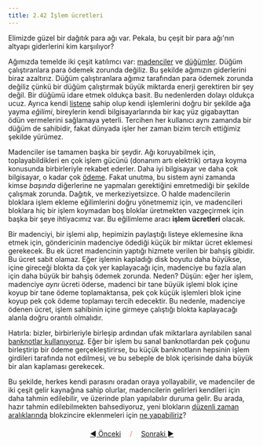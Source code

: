 ```yaml
---
title: 2.42 İşlem ücretleri
---
```



Elimizde güzel bir dağıtık para ağı var.  Pekala, bu çeşit bir para
ağı'nın altyapı giderlerini kim karşıılıyor?

Ağımızda temelde iki çeşit katılımcı var: [madenciler](2.09_miners.md)
ve [düğümler](2.25_nodes.md).  Düğüm çalıştıranlara para ödemek
zorunda değiliz.  Bu şekilde ağımızın giderlerini biraz azaltırız.
Düğüm çalıştıranlara ağımız tarafından para ödemek zorunda değiliz
çünkü bir düğüm çalıştırmak büyük miktarda enerji gerektiren bir şey
değil.  Bir düğümü idare etmek oldukça basit.  Bu nedenlerden dolayı
oldukça ucuz.  Ayrıca kendi [listene](2.10_money_ledger.md) sahip olup
kendi işlemlerini doğru bir şekilde ağa yayma *eğilimi*, bireylerin
kendi bilgisayarlarında bir kaç yüz gigabayttan ödün vermelerini
sağlamaya yeterli.  Tercihen her kullanıcı aynı zamanda bir düğüm de
sahibidir, fakat dünyada işler her zaman bizim tercih ettiğimiz
şekilde yürümez.

Madenciler ise tamamen başka bir şeydir.  Ağı koruyabilmek için,
toplayabildikleri en çok işlem gücünü (donanım artı elektrik) ortaya
koyma konusunda birbirleriyle rekabet ederler.  Daha iyi bilgisayar ve
daha çok bilgisayar, o kadar çok [ödeme](2.39_emission_curve.md).
Fakat unutma, bu sistem ayni zamanda kimse *başında* diğerlerine ne
yapmaları gerektiğini emretmediği bir şekilde çalışmak zorunda.
Dağıtık, ve merkeziyetsizce.  O halde madencilerin bloklara işlem
ekleme eğilimlerini doğru yönetmemiz için, ve madencileri bloklara hiç
bir işlem koymadan boş bloklar üretmekten vazgeçirmek için başka bir
şeye ihtiyacımız var.  Bu eğilimleme aracı **işlem ücretleri** olacak.

Bir madenciyi, bir işlemi alıp, hepimizin paylaştığı listeye
eklemesine ikna etmek için, göndericinin madenciye ödediği küçük bir
miktar ücret eklemesi gerekecek.  Bu ek ücret madencinin yaptığı
hizmete verilen bir bahşiş gibidir.  Bu ücret sabit olamaz.  Eğer
işlemin kapladığı disk boyutu daha büyükse, içine gireceği blokta da
çok yer kaplayacağı için, madenciye bu fazla alan için daha büyük bir
bahşiş ödemek zorunda.  Neden?  Düşün: eğer her işlem, madenciye
*aynı* ücreti öderse, madenci bir tane büyük işlemi blok içine koyup
bir tane ödeme toplamaktansa, pek çok küçük işlemleri blok içine koyup
pek çok ödeme toplamayı tercih edecektir.  Bu nedenle, madenciye
ödenen ücret, işlem sahibinin içine girmeye çalıştığı blokta
kaplayacağı alanla doğru orantılı olmalıdır.

Hatırla: bizler, birbirleriyle birleşip ardından ufak miktarlara
ayrılabilen sanal [banknotlar kullanıyoruz](2.32_utxos.md).  Eğer bir
işlem bu sanal banknotlardan pek çoğunu birleştirip bir ödeme
gerçekleştirirse, bu küçük banknotların hepsinin işlem girdileri
tarafında not edilmesi, ve bu sebeple de blok içerisinde daha büyük
bir alan kaplaması gerekecek.

Bu şekilde, herkes kendi parasını oradan oraya yollayabilir, ve
madenciler de iki çeşit gelir kaynağına sahip olurlar, madencilerin
gelirleri kendileri için daha tahmin edilebilir, ve üzerinde plan
yapılabılır duruma gelir.  Bu arada, hazır tahmin edilebilmekten
bahsediyoruz, yeni blokların [düzenli zaman
aralıklarında](2.44_difficulty_adjustment.md) blokzincire eklenmeleri
için [ne yapabiliriz](2.43_block_time.md)?



<p align='center' style='margin-top: 1.5em;'><span style='margin-right: 1em;'><a href="./2.41_asymptotic.md">◄ Önceki</a></span> <span style='color: #ff774d;'>/</span> <span style='margin-left: 1em;'><a href="./2.43_block_time.md">Sonraki ►</a></span></p>
